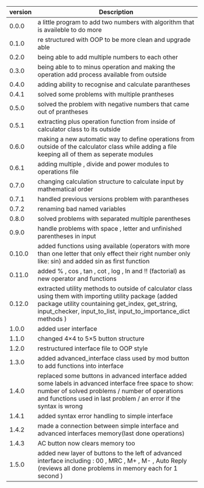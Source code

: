 | version      | Description|
| ------------ | ---------- |
| 0.0.0        | a little program to add two numbers with algorithm that is availeble to do more |
| 0.1.0        | re structured with OOP to be more clean and upgrade able |
| 0.2.0        | being able to add multiple numbers to each other |
| 0.3.0        | being able to to minus operation and making the operation add process available from outside |
| 0.4.0        | adding ability to recognise and calculate parantheses |
| 0.4.1        | solved some problems with multiple prantheses |
| 0.5.0        | solved the problem with negative numbers that came out of prantheses |
| 0.5.1        | extracting plus operation function from inside of calculator class to its outside |
| 0.6.0        | making a new automatic way to define operations from outside of the calculator class while adding a file keeping all of them as seperate modules |
| 0.6.1        | adding multiple , divide and power modules to operations file |
| 0.7.0        | changing calculation structure to calculate input by mathematical order |
| 0.7.1        | handled previous versions problem with parantheses |
| 0.7.2        | renaming bad named variables |
| 0.8.0        | solved problems with separated multiple parentheses |
| 0.9.0        | handle problems with space , letter and unfinished parentheses in input |
| 0.10.0       | added functions using available (operators with more than one letter that only effect their right number only like: sin) and added sin as first function |
| 0.11.0       | added % , cos , tan , cot , log , ln and !! (factorial)  as new operator and functions |
| 0.12.0       | extracted utility methods to outside of calculator class using them with importing utility package (added package utility countaining get_index, get_string, input_checker, input_to_list, input_to_importance_dict methods )|
| 1.0.0        | added user interface |
| 1.1.0        | changed 4×4 to 5×5 button  structure |
| 1.2.0        | restructured interface file to OOP style |
| 1.3.0        | added advanced_interface class used by mod button to add functions into interface |
| 1.4.0        | replaced some buttons in advanced interface added some labels in advanced interface free space to show: number of solved problems / number of operations and functions used in last problem / an error if the syntax is wrong |
| 1.4.1        | added syntax error handling to simple interface |
| 1.4.2        | made a connection between simple interface and advanced interfaces memory(last done operations) |
| 1.4.3        | AC button now clears memory too |
| 1.5.0        | added new layer of buttons to the left of advanced interface including : 00 , MRC , M+ , M- , Auto Reply (reviews all done problems in memory each for 1 second ) |
